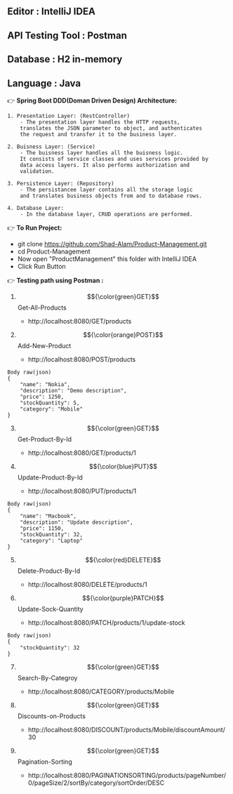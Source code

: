 
## Editor           : IntelliJ IDEA
## API Testing Tool : Postman
## Database         : H2 in-memory 
## Language         : Java

:point_right: **Spring Boot DDD(Doman Driven Design) Architecture:**

	1. Presentation Layer: (RestController)
		- The presentation layer handles the HTTP requests, 
		translates the JSON parameter to object, and authenticates
		the request and transfer it to the business layer.
		
	2. Buisness Layer: (Service)
		- The buisness layer handles all the buisness logic.
		It consists of service classes and uses services provided by 
		data access layers. It also performs authorization and 
		validation.
	
	3. Persistence Layer: (Repository)
		- The persistancee layer contains all the storage logic
		and translates business objects from and to database rows.
		
	4. Database Layer:
		- In the database layer, CRUD operations are performed.
		
 :point_right: **To Run Project:**
<br/>
  - git clone https://github.com/Shad-Alam/Product-Management.git <br/> 
  - cd Product-Management <br/>
  - Now open "ProductManagement" this folder with IntelliJ IDEA
  - Click Run Button
  
:point_right: **Testing path using Postman :**
<br/> 

  1. $${\color{green}GET}$$ Get-All-Products <br/>
     - http://localhost:8080/GET/products
	
  2. $${\color{orange}POST}$$ Add-New-Product <br/>
     - http://localhost:8080/POST/products
	
	Body raw(json)
	{
		"name": "Nokia",
		"description": "Demo description",
		"price": 1250,
		"stockQuantity": 5,
		"category": "Mobile"
	}
  
  3. $${\color{green}GET}$$ Get-Product-By-Id <br/>
     - http://localhost:8080/GET/products/1

  4. $${\color{blue}PUT}$$ Update-Product-By-Id <br/>
     - http://localhost:8080/PUT/products/1
  
	Body raw(json)
	{
		"name": "Macbook",
		"description": "Update description",
		"price": 1150,
		"stockQuantity": 32,
		"category": "Laptop"
	}
	
  5. $${\color{red}DELETE}$$ Delete-Product-By-Id <br/>
     - http://localhost:8080/DELETE/products/1

  6. $${\color{purple}PATCH}$$ Update-Sock-Quantity <br/>
     - http://localhost:8080/PATCH/products/1/update-stock
	
	Body raw(json)
	{
		"stockQuantity": 32
	}
	
  7. $${\color{green}GET}$$ Search-By-Categroy <br/>
     - http://localhost:8080/CATEGORY/products/Mobile
  
  8. $${\color{green}GET}$$ Discounts-on-Products <br/>
     - http://localhost:8080/DISCOUNT/products/Mobile/discountAmount/30
  
  9. $${\color{green}GET}$$ Pagination-Sorting <br/>
     - http://localhost:8080/PAGINATIONSORTING/products/pageNumber/0/pageSize/2/sortBy/category/sortOrder/DESC

  

